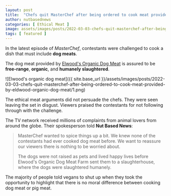 ```yaml
---
layout: post
title:  "Chefs quit MasterChef after being ordered to cook meat provided by Elwood's Organic Dog Meat"
author: nutbasednews
categories: [ Ethical Meat ]
image: assets/images/posts/2022-03-03-chefs-quit-masterchef-after-being-ordered-to-cook-meat-provided-by-eldwood-organic-dog-meat/0.png
tags: [ featured ]
---
```


In the latest episode of _MasterChef_, contestants were challenged to cook a dish that must include **dog meats**.

The dog meat provided by [Elwood's Organic Dog Meat](https://www.elwooddogmeat.com/) is assured to be **free-range**, **organic**, and **humanely slaughtered**.

![Elwood's organic dog meat]({{ site.base_url }}/assets/images/posts/2022-03-03-chefs-quit-masterchef-after-being-ordered-to-cook-meat-provided-by-eldwood-organic-dog-meat/1.png)

The ethical meat arguments did not persuade the chefs. They were seen leaving the set in disgust. Viewers praised the contestants for not following through with the challenge.

The TV network received millions of complaints from animal lovers from around the globe. Their spokesperson told **Nut Based News**:

> MasterChef wanted to spice things up a bit. We knew none of the contestants had ever cooked dog meat before. We want to reassure our viewers there is nothing to be worried about.
>
> The dogs were not raised as pets and lived happy lives before Elwood's Organic Dog Meat Farm sent them to a slaughterhouse, where the dogs were slaughtered humanely.

The majority of people told vegans to shut up when they took the opportunity to highlight that there is no moral difference between cooking dog meat or pig meat.
